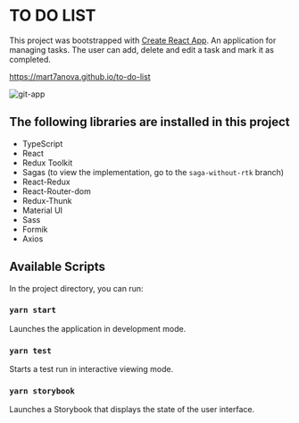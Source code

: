 # TO DO LIST

This project was bootstrapped with [Create React App](https://github.com/facebook/create-react-app).
An application for managing tasks. The user can add, delete and edit a task and mark it as completed.

https://mart7anova.github.io/to-do-list

![git-app](https://i.imgur.com/SVSEtF3.gif)

## The following libraries are installed in this project

- TypeScript
- React
- Redux Toolkit
- Sagas (to view the implementation, go to the `saga-without-rtk` branch)
- React-Redux
- React-Router-dom
- Redux-Thunk
- Material UI
- Sass
- Formik
- Axios

## Available Scripts

In the project directory, you can run:

### `yarn start`
Launches the application in development mode.

### `yarn test`

Starts a test run in interactive viewing mode.

### `yarn storybook`

Launches a Storybook that displays the state of the user interface.


